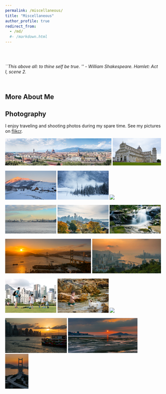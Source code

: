 ```yaml
---
permalink: /miscellaneous/
title: "Miscellaneous"
author_profile: true
redirect_from: 
  - /md/
  #- /markdown.html
---
```


<br>
<br>
<p> <i> ``This above all: to thine self be true. '' - William Shakespeare. Hamlet: Act I, scene 2. </i></p>
<br>

## More About Me  



## Photography 

I enjoy traveling and shooting photos during my spare time. See my pictures on [flikcr](https://flic.kr/s/aHBqjzPPvr). 



 <img src="/images/未标题_全景图1-2.jpg" width = "68%"  /> <img src="/images/WeChat Image_20190723154603.jpg" width = "31%"  /> 



<img src="/images/WeChat Image_20190114163703.jpg" width =  "32.7%" > <img src="/images/org-dsc06704_orig.jpg" width =  "32.7%" > <img src="/images/WeChat Image_20190114163655.jpg" width = "32.7%"  >
  
<img src="/images/WeChat Image_20191102163950.jpg" width =  "32.7%"  >  <img src="/images/wechat-image-20191102163936_orig.jpg " width = "32.7%"  >  <img src="/images/wechat-image-20190723154649_orig.jpg " width =  "32.7%"  >

<img src="/images/dsc01352_orig.jpg" width = "55%" > <img src="/images/dsc00691_orig.jpg " width =  "44%" >

<img src="/images/dsc00138_orig.jpg " width = "32.7%" > <img src="/images/dsc07153_orig.jpg " width = "32.7%" > <img src="/images/DSC01299.jpg" width = "32.7%"  >     

 <img src="/images/DSC03525.jpg" width =  "39.5%" >  <img src="/images/dsc01668_orig.jpg" width =  "44.4%" >  <img src="/images/wechat-image-20210729193634_orig.jpg" width = "14.8%" > 
 
